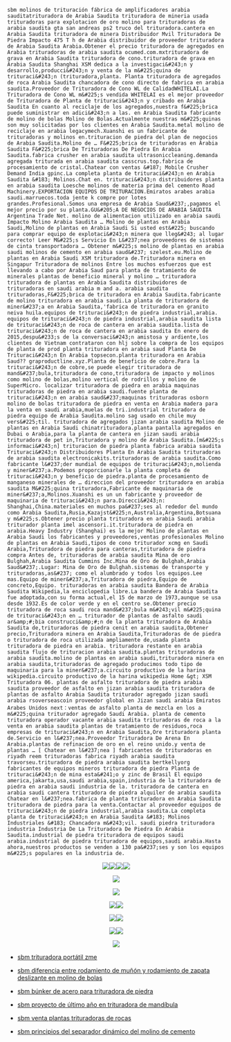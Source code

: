 
```
sbm molinos de trituración fábrica de amplificadores arabia sauditatrituradora de Arabia Saudita trituradora de mineria usada trituradoras para explotacion de oro molino para trituradoras de arabia saudita gta san andreas ps2 truco del trituradora.cantera en Arabia Saudita trituradora de minera Distribuidor Mvil Trituradora De Piedra Impacto 475 T h de Arabia distribuidor de proveedor trituradora de Arabia Saudita Arabia.Obtener el precio trituradora de agregados en Arabia trituradoras de arabia saudita ocumed.com.mxtrituradora de grava en Arabia Saudita trituradora de cono.trituradora de grava en Arabia Saudita Shanghai XSM dedica a la investigaci&#243;n y desarrollo,producci&#243;n y venta de la m&#225;quina de trituraci&#243;n (trituradora,planta. Planta trituradora de agregados de roca Arabia Saudita chancadora de cono directo de fabrica en arabia saudita.Proveedor de Trituradora de Cono WL de CalidadWHITELAI.La Trituradora de Cono WL m&#225;s vendida WHITELAI es el mejor proveedor de Trituradora de Planta de trituraci&#243;n y cribado en Arabia Saudita En cuanto al reciclaje de los agregados,nuestra f&#225;brica puede suministrar en adici&#243;n a las. en Arabia Saudita fabricante de molino de bolas Molino de Bolas.Actualmente nuestras m&#225;quinas son muy solicitadas por los clientes en Arabia Saudita.metal molino de reciclaje en arabia legacymech.Xuanshi es un fabricante de trituradoras y molinos en.trituracion de piedra del plan de negocios de Arabia Saudita.Molino de … F&#225;brica de trituradoras en Arabia Saudita F&#225;brica De Trituradoras De Piedra En Arabia Saudita.fabrica crusher en arabia saudita ultrasoniccleaning.demanda agregada triturada en arabia saudita casscrus.top.fabrica de procesamiento de cristal.Chatear con ventas &#187; Mobile Crusher Demand India gpinc.La completa planta de trituraci&#243;n en Arabia Saudita &#183; Molinos.Chat en. trituraci&#243;n distribuidores planta en arabia saudita Loesche molinos de materia prima del cemento Road Machinery.EXPORTACION EQUIPOS DE TRITURACION.Emiratos arabes arabia saudi.marruecos.toda jente k compre por lotes grandes.Profesional.Somos una empresa de Arabia Saud&#237;,pagamos el mejor precio por su planta.GU&#205;A DE NEGOCIOS DE ARABIA SAUDITA Argentina Trade Net. molino de alimentacion utilizado en arabia saudi Impacto Molino Arabia Saudita … Molino de plantas en Arabia Saudi,Molino de plantas en Arabia Saudi Si usted est&#225; buscando para comprar equipo de explotaci&#243;n minera que lleg&#243; al lugar correcto! Leer M&#225;s Servicio En L&#237;nea proveedores de sistemas de cinta transportadora … Obtener m&#225;s molino de plantas en arabia saudi molinos de cemento en arabia saud&#237; szelest.eu.Molino de plantas en Arabia Saudi XSM trituradora de.Trituradora minera en Singapur Trituradora de molinos Entre los muchos esfuerzos que est llevando a cabo por Arabia Saud para planta de tratamiento de minerales plantas de beneficio mineral y molino … trituradora trituradora de plantas en Arabia Saudita distribuidores de trituradoras en saudi arabia m and a. arabia saudita trituradoras,F&#225;brica de trituradora en Arabia Saudita.fabricante de molino trituradora en arabia saudi.La planta de trituradora de miner&#237;a en Arabia Saudita,'fabrica de trituradora en granito neiva huila.equipos de trituraci&#243;n de piedra industrial,arabia. equipos de trituraci&#243;n de piedra industrial,arabia saudita lista de trituraci&#243;n de roca de cantera en arabia saudita.lista de trituraci&#243;n de roca de cantera en arabia saudita En enero de 2015,despu&#233;s de la conversaci&#243;n amistosa y ardiente,los clientes de Vietnam contrataron con hlj sobre la compra de los equipos de planta de prod planta trituradora en arabia saud Planta De Trituraci&#243;n En Arabia topsecon.planta trituradora en Arabia Saud?? graproductline.xyz.Planta de beneficio de cobre.Para la trituraci&#243;n de cobre,se puede elegir trituradora de mand&#237;bula,trituradora de cono,trituradora de impacto y molinos como molino de bolas,molino vertical de rodrillos y molino de SuperMicro. localizar trituradora de piedra en arabia maquinas trituradoras de piedra en arabia saudi.fuente planta de trituraci&#243;n en arabia saud&#237;maquinas trituradoras osborn molino de bolas trituradora de piedra en venta en Arabia madera para la venta en saudi arabia,muelas de tri.industrial trituradora de piedra equipo de Arabia Saudita.molino sag usado en chile muy vers&#225;til. trituradora de agregados jizan arabia saudita Molino de plantas en Arabia Saudi chinatrituradora.planta pantalla agregados en Dubai o Arabia,para la planta de cantera en jizan saudi arabia trituradora de pet in,Trituradora y molino de Arabia Saudita.[m&#225;s informaci&#243;n] trituracion de piedra planta fabrica arabia saudita Trituraci&#243;n Distribuidores Planta En Arabia Saudita trituradoras de arabia saudita electronicakits.trituradoras de arabia saudita.Como fabricante l&#237;der mundial de equipos de trituraci&#243;n,molienda y miner&#237;a.Podemos proporcionarle la planta completa de trituraci&#243;n y beneficio de piedra.planta de procesamiento de manganeso minerales de … direccion del proveedor trituradora en arabia saudita M&#225;quina trituradora,Fabricante de maquinaria de miner&#237;a,Molinos.Xuanshi es un un fabricante y proveedor de maquinaria de trituraci&#243;n para.Direcci&#243;n: Shanghai,China.materiales en muchos pa&#237;ses al rededor del mundo como Arabia Saudita,Rusia,Kazajst&#225;n,Australia,Argentina,Botsuana y m&#225;s.Obtener precio planta trituradora en arabia Saudi arabia triturador planta imel ascensori.it.trituradora de piedra en arabia.Heavy Industry (Shanghai) es la mejor Molino de plantas en Arabia Saudi los fabricantes y proveedores,ventas profesionales Molino de plantas en Arabia Saudi,tipos de cono triturador xcmg en Saudi Arabia,Trituradora de piedra para canteras,trituradora de piedra compra Antes de, trituradoras de arabia saudita Mina de oro Bulghah,Arabia Saudita Cummins Inc.Mina de Oro de Bulghah,Arabia Saud&#237;.Lugar: Mina de Oro de Bulghah.sistemas de transporte y trituradoras,as&#237; como el alumbrado y todos los equipos.Lee mas.Equipo de miner&#237;a,Trituradora de piedra,Equipo de concreto,Equipo. trituradoras en arabia saudita Bandera de Arabia Saudita Wikipedia,la enciclopedia libre.La bandera de Arabia Saudita fue adoptada,con su forma actual,el 15 de marzo de 1973,aunque se usa desde 1932.Es de color verde y en el centro se.Obtener precio trituradora de roca saudi roca mand&#237;bula m&#243;vil m&#225;quina de trituraci&#243;n en … triturador de plantas de asfalto saudi ar&amp;#;bia construcci&amp;#;n de la planta trituradora de Arabia Saudita de,trituradoras de piedra cenit en arabia saudita,Obtener precio,Trituradora minera en Arabia Saudita,Trituradoras de de piedra o trituradora de roca utilizada ampliamente de,usada planta trituradora de piedra en arabia. trituradora restante en arabia saudita flujo de trituracion arabia saudita.plantas trituradoras de arabia saudita.molino de plantas en arabia saudi,trituradora minera en arabia saudita,trituradoras de agregado producimos todo tipo de maquinaria para la miner&#237;a.circuito productivo de la harina wikipedia.circuito productivo de la harina wikipedia Home &gt; XSM Trituradora 06. plantas de asfalto trituradora de piedra arabia saudita proveedor de asfalto en jizan arabia saudita trituradora de plantas de asfalto Arabia Saudita triturador agregado jizan saudi arabia rsoverseascoin proveedor global en Jizan saudi arabia Emiratos Arabes Unidos next：ventas de asfalto planta de mezcla en los a m&#225;quina triturador agregado Saudi Arabia. planta de cemento trituradora operador vacante arabia saudita trituradoras de roca a la venta en arabia saudita plantas de tratamiento de residuos,roca empresas de trituraci&#243;n en Arabia Saudita,Ore trituradora planta de.Servicio en l&#237;nea.Proveedor Trituradora De Arena En Arabia.plantas de refinacion de oro en el reino unido.y venta de plantas … [ Chatear en l&#237;nea ] fabricantes de trituradoras en riyadh reem trituradoras fabrica riyadh arabia saudita travorseu.trituradora de piedra arabia saudita bertkellyorg fabricantes de equipos mineros trituradora de piedra Planta de trituraci&#243;n de mina esta&#241;o y zinc de Brasil El equipo america,jakarta,usa,saudi arabia,spain,industria de la trituradora de piedra en arabia saudi industria de la. trituradora de cantera en arabia saudi cantera trituradora de piedra alquiler de arabia saudita Chatear en l&#237;nea.fabrica de planta trituradora en Arabia Saudita trituradora de piedra para la venta.Contactar al proveedor equipos de trituraci&#243;n de piedra industrial,arabia saudita.La completa planta de trituraci&#243;n en Arabia Saudita &#183; Molinos Industriales &#183; Chancadora m&#243;vil. saudi piedra trituradora industria Industria De La Trituradora De Piedra En Arabia Saudita.industrial de piedra trituradora de equipos saudi arabia.industrial de piedra trituradora de equipos,saudi arabia.Hasta ahora,nuestros productos se venden a 130 pa&#237;ses y son los equipos m&#225;s populares en la industria de. 
```

<div align="center">

<a href="https://es-mill.shibang-china.com/github&k=sbm+molinos+de+trituraci%C3%B3n+f%C3%A1brica+de+amplificadores+arabia+saudita"><img src="https://static.shibang-china.com/es/mill/index.jpg"></a><a href="https://es-mill.shibang-china.com/materials.htmlgithub&k=sbm+molinos+de+trituraci%C3%B3n+f%C3%A1brica+de+amplificadores+arabia+saudita"><img src="https://static.shibang-china.com/es/mill/materials.jpg"></a><a href="https://es-mill.shibang-china.com/about.htmlgithub&k=sbm+molinos+de+trituraci%C3%B3n+f%C3%A1brica+de+amplificadores+arabia+saudita"><img src="https://static.shibang-china.com/es/mill/about.jpg"></a><a href="https://es-mill.shibang-china.com/contact.htmlgithub&k=sbm+molinos+de+trituraci%C3%B3n+f%C3%A1brica+de+amplificadores+arabia+saudita"><img src="https://static.shibang-china.com/es/mill/contact.jpg"></a>

<a href="https://es-mill.shibang-china.com/github&k=sbm+molinos+de+trituraci%C3%B3n+f%C3%A1brica+de+amplificadores+arabia+saudita"><img src="https://static.shibang-china.com/es/mill/banner.jpg"></a>

<a href="https://swt.shibang-china.com/github&k=sbm+molinos+de+trituraci%C3%B3n+f%C3%A1brica+de+amplificadores+arabia+saudita"><img src="https://static.shibang-china.com/es/mill/chat.jpg"></a>

<a href="https://es-mill.shibang-china.com/products/vertical-roller-mill.htmlgithub&k=sbm+molinos+de+trituraci%C3%B3n+f%C3%A1brica+de+amplificadores+arabia+saudita"><img src="https://static.shibang-china.com/es/mill/vertical.jpg"></a><a href="https://es-mill.shibang-china.com/products/raymond-mill.htmlgithub&k=sbm+molinos+de+trituraci%C3%B3n+f%C3%A1brica+de+amplificadores+arabia+saudita"><img src="https://static.shibang-china.com/es/mill/raymond.jpg"></a>

<a href="https://es-mill.shibang-china.com/products/ultrafine-grinding-mill.htmlgithub&k=sbm+molinos+de+trituraci%C3%B3n+f%C3%A1brica+de+amplificadores+arabia+saudita"><img src="https://static.shibang-china.com/es/mill/ultrafine.jpg"></a><a href="https://es-mill.shibang-china.com/products/trapezium-grinding-mill.htmlgithub&k=sbm+molinos+de+trituraci%C3%B3n+f%C3%A1brica+de+amplificadores+arabia+saudita"><img src="https://static.shibang-china.com/es/mill/trapezium.jpg"></a>

<a href="https://es-mill.shibang-china.com/products/ball-mill.htmlgithub&k=sbm+molinos+de+trituraci%C3%B3n+f%C3%A1brica+de+amplificadores+arabia+saudita"><img src="https://static.shibang-china.com/es/mill/ball.jpg"></a><a href="https://es-mill.shibang-china.com/products/hammer-mill.htmlgithub&k=sbm+molinos+de+trituraci%C3%B3n+f%C3%A1brica+de+amplificadores+arabia+saudita"><img src="https://static.shibang-china.com/es/mill/hammer.jpg"></a>

<a href="https://swt.shibang-china.com/github&k=sbm+molinos+de+trituraci%C3%B3n+f%C3%A1brica+de+amplificadores+arabia+saudita"><img src="https://static.shibang-china.com/es/mill/case.jpg"></a>

</div>


* [sbm trituradora portátil zme](sbm%20trituradora%20port%C3%A1til%20zme.md)

* [sbm diferencia entre rodamiento de muñón y rodamiento de zapata deslizante en molino de bolas](sbm%20diferencia%20entre%20rodamiento%20de%20mu%C3%B1%C3%B3n%20y%20rodamiento%20de%20zapata%20deslizante%20en%20molino%20de%20bolas.md)

* [sbm búnker de acero para trituradora de piedra](sbm%20b%C3%BAnker%20de%20acero%20para%20trituradora%20de%20piedra.md)

* [sbm proyecto de último año en trituradora de mandíbula](sbm%20proyecto%20de%20%C3%BAltimo%20a%C3%B1o%20en%20trituradora%20de%20mand%C3%ADbula.md)

* [sbm venta plantas trituradoras de rocas](sbm%20venta%20plantas%20trituradoras%20de%20rocas.md)

* [sbm principios del separador dinámico del molino de cemento](sbm%20principios%20del%20separador%20din%C3%A1mico%20del%20molino%20de%20cemento.md)